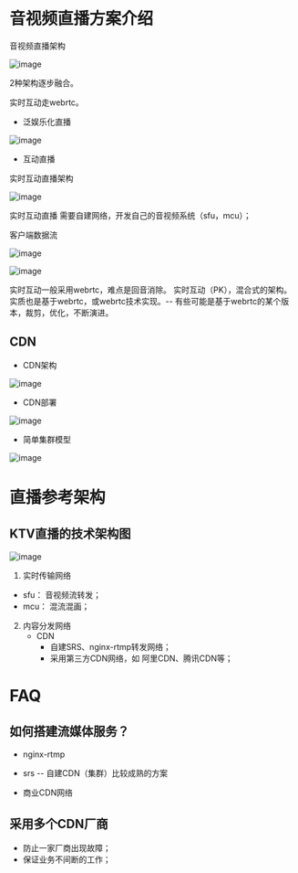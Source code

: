 # 音视频直播方案介绍

音视频直播架构

![image](https://github.com/user-attachments/assets/b1bc375e-84eb-41a3-a44d-ed0eafbfe049)

2种架构逐步融合。

实时互动走webrtc。


* 泛娱乐化直播

![image](https://github.com/user-attachments/assets/e89e573a-b893-46eb-82cc-5e9ed802e989)


* 互动直播

实时互动直播架构

![image](https://github.com/user-attachments/assets/7eaf561e-c326-47a0-8302-7eea69d3fc7b)

实时互动直播 需要自建网络，开发自己的音视频系统（sfu，mcu）；


客户端数据流

![image](https://github.com/user-attachments/assets/c3125726-fbf1-4f26-8df5-030bd2346341)



![image](https://github.com/user-attachments/assets/ea8ef342-3e4e-4163-9082-6880652b9f82)

实时互动一般采用webrtc，难点是回音消除。 实时互动（PK），混合式的架构。实质也是基于webrtc，或webrtc技术实现。-- 有些可能是基于webrtc的某个版本，裁剪，优化，不断演进。

## CDN

* CDN架构

![image](https://github.com/user-attachments/assets/367ea69f-3573-4be4-ac7b-bfcaa906afc6)


* CDN部署

![image](https://github.com/user-attachments/assets/9c8346a2-3874-4af8-8ac0-f9535b27b53c)

* 简单集群模型

![image](https://github.com/user-attachments/assets/26a18af7-cd27-434d-a5d2-52a21d8d4ef1)

# 直播参考架构

## KTV直播的技术架构图

![image](https://github.com/user-attachments/assets/e8d42e0f-1445-44c9-95d7-b7999be35c73)

1. 实时传输网络
  * sfu： 音视频流转发；
  * mcu： 混流混画；

2. 内容分发网络
   * CDN
     * 自建SRS、nginx-rtmp转发网络；
     * 采用第三方CDN网络，如 阿里CDN、腾讯CDN等；

# FAQ

## 如何搭建流媒体服务？

* nginx-rtmp
* srs -- 自建CDN（集群）比较成熟的方案

* 商业CDN网络

## 采用多个CDN厂商

* 防止一家厂商出现故障；
* 保证业务不间断的工作；

